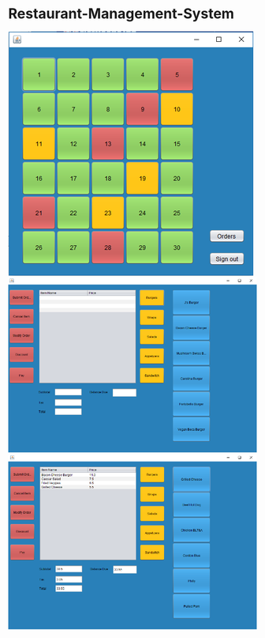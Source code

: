 # Restaurant-Management-System

![Screenshot](rpic.png)
![Screenshot](r2pic.png)
![Screenshot](r3pic.png)
